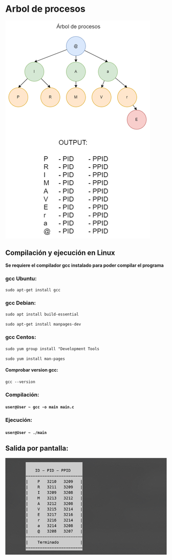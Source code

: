 # Arbol de procesos
![](https://github.com/edrosan/arbol-procesos/blob/main/src/arbolProcesos.png)


## Compilación y  ejecución en Linux
**Se requiere el compilador gcc instalado para poder compilar el programa**
### gcc Ubuntu:
`sudo apt-get install gcc`
### gcc Debian:
`sudo apt install build-essential`

`sudo apt-get install manpages-dev`
### gcc Centos:
`sudo yum group install "Development Tools`

`sudo yum install man-pages`

#### Comprobar version gcc:
`gcc --version`


### Compilación:
#### `user@User ~ gcc -o main main.c `

### Ejecución:
#### `user@User ~ ./main`

## Salida por pantalla:
![](https://github.com/edrosan/arbol-procesos/blob/main/src/resultadoEjecucion.png)

